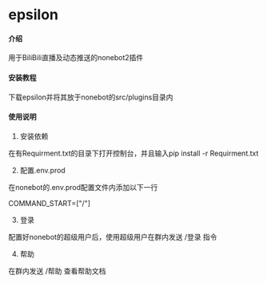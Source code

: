 # epsilon

#### 介绍

用于BiliBili直播及动态推送的nonebot2插件


#### 安装教程

下载epsilon并将其放于nonebot的src/plugins目录内

#### 使用说明

1. 安装依赖

在有Requirment.txt的目录下打开控制台，并且输入pip install -r Requirment.txt

2. 配置.env.prod

在nonebot的.env.prod配置文件内添加以下一行

COMMAND_START=["/"]

3. 登录

配置好nonebot的超级用户后，使用超级用户在群内发送  /登录   指令

4. 帮助

在群内发送 /帮助 查看帮助文档
